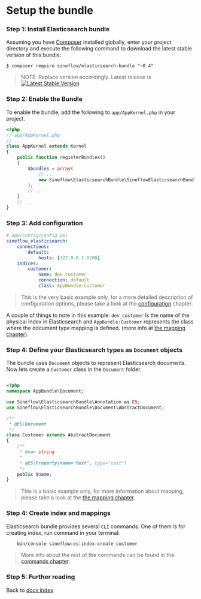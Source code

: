 # Setup the bundle


### Step 1: Install Elasticsearch bundle

Assuming you have [Composer](https://getcomposer.org) installed globally, enter your project directory and execute the following command to download the latest stable version of this bundle:

```
$ composer require sineflow/elasticsearch-bundle "~0.4"
```

> NOTE: Replace version accordingly. Latest release is [![Latest Stable Version](https://poser.pugx.org/sineflow/elasticsearch-bundle/v/stable)](https://packagist.org/packages/sineflow/elasticsearch-bundle)

### Step 2: Enable the Bundle

To enable the bundle, add the following to `app/AppKernel.php` in your project.

```php
<?php
// app/AppKernel.php
// ...
class AppKernel extends Kernel
{
    public function registerBundles()
    {
        $bundles = array(
            // ...
            new Sineflow\ElasticsearchBundle\SineflowElasticsearchBundle(),
        );
        // ...
    }
    // ...
}
```


### Step 3: Add configuration

```yaml
# app/config/config.yml
sineflow_elasticsearch:
    connections:
        default:
            hosts: [127.0.0.1:9200]           
    indices:
        customer:
            name: dev_customer
            connection: default
            class: AppBundle:Customer
```

> This is the very basic example only, for a more detailed description of configuration options, please take a look at the [configuration](configuration.md) chapter.

A couple of things to note in this example: `dev_customer` is the name of the physical index in Elasticsearch and `AppBundle:Customer` represents the class where the document type mapping is defined. (more info at [the mapping chapter](mapping.md)).


### Step 4: Define your Elasticsearch types as `Document` objects

The bundle uses `Document` objects to represent Elasticsearch documents. Now lets create a `Customer` class in the `Document` folder.

```php

<?php
namespace AppBundle\Document;

use Sineflow\ElasticsearchBundle\Annotation as ES;
use Sineflow\ElasticsearchBundle\Document\AbstractDocument;

/**
 * @ES\Document
 */
class Customer extends AbstractDocument
{
    /**
     * @var string
     *
     * @ES\Property(name="text", type="text")
     */
    public $name;
}

```

> This is a basic example only, for more information about mapping, please take a look at the [the mapping chapter](mapping.md).


### Step 4: Create index and mappings

Elasticsearch bundle provides several `CLI` commands. One of them is for creating index, run command in your terminal:

```bash
    bin/console sineflow:es:index:create customer
```

> More info about the rest of the commands can be found in the [commands chapter](commands.md).


### Step 5: Further reading

Back to [docs index](index.md)
